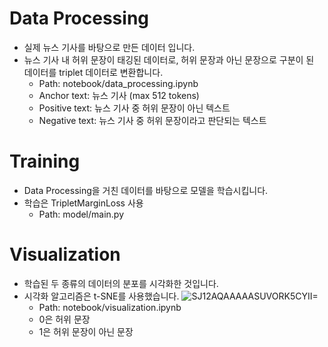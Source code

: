 # Data Processing
* 실제 뉴스 기사를 바탕으로 만든 데이터 입니다.
* 뉴스 기사 내 허위 문장이 태깅된 데이터로, 허위 문장과 아닌 문장으로 구분이 된 데이터를 triplet 데이터로 변환합니다.
  - Path: notebook/data_processing.ipynb
  - Anchor text: 뉴스 기사 (max 512 tokens)
  - Positive text: 뉴스 기사 중 허위 문장이 아닌 텍스트
  - Negative text: 뉴스 기사 중 허위 문장이라고 판단되는 텍스트


# Training 
* Data Processing을 거친 데이터를 바탕으로 모델을 학습시킵니다.
* 학습은 TripletMarginLoss 사용
  - Path: model/main.py

# Visualization
* 학습된 두 종류의 데이터의 분포를 시각화한 것입니다.
* 시각화 알고리즘은 t-SNE를 사용했습니다.
![SJ12AQAAAAASUVORK5CYII=](https://user-images.githubusercontent.com/41908581/133370149-a7b90ff7-958e-4ded-a439-f9def6102e9b.png)
  - Path: notebook/visualization.ipynb
  - 0은 허위 문장
  - 1은 허위 문장이 아닌 문장
